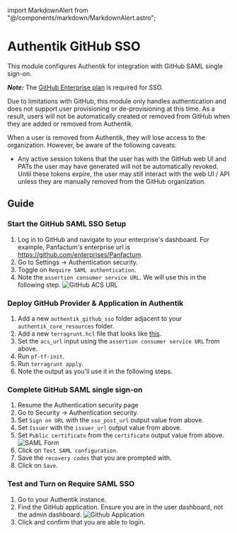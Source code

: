 import MarkdownAlert from "@/components/markdown/MarkdownAlert.astro";

# Authentik GitHub SSO

This module configures Authentik for integration with GitHub SAML single sign-on.

***Note:*** The [GitHub Enterprise plan](https://docs.github.com/en/enterprise-cloud@latest/admin/managing-iam/using-saml-for-enterprise-iam/configuring-saml-single-sign-on-for-your-enterprise) is required for SSO.   

<MarkdownAlert severity="warning">
  Due to limitations with GitHub, this module only handles authentication and does not support user provisioning or de-provisioning at this time. As a result, users will not be automatically created or removed from GitHub when they are added or removed from Authentik.

  When a user is removed from Authentik, they will lose access to the organization. However, be aware of the following caveats:
  - Any active session tokens that the user has with the GitHub web UI and PATs the user may have generated will not be automatically revoked. Until these tokens expire, the user may still interact with the web UI / API unless they are manually removed from the GitHub organization.
</MarkdownAlert>

## Guide

### Start the GitHub SAML SSO Setup

1. Log in to GitHub and navigate to your enterprise's dashboard. For example, Panfactum's enterprise url is https://github.com/enterprises/Panfactum.
2. Go to Settings -> Authentication security.
3. Toggle on `Require SAML authentication`.
4. Note the `assertion consumer service URL`. We will use this in the following step.
   ![GitHub ACS URL](doc_images/github-acs-url.png)
   

### Deploy GitHub Provider & Application in Authentik

1. Add a new `authentik_github_sso` folder adjacent to your `authentik_core_resources` folder.
2. Add a new `terragrunt.hcl` file that looks like [this](https://github.com/Panfactum/stack/blob/__PANFACTUM_VERSION_MAIN__/packages/reference/environments/production/us-east-2/authentik_github_sso/terragrunt.hcl).
3. Set the `acs_url` input using the `assertion consumer service URL` from above.
4. Run `pf-tf-init`.
5. Run `terragrunt apply`.
6. Note the output as you'll use it in the following steps.

### Complete GitHub SAML single sign-on

1. Resume the Authentication security page
2. Go to Security -> Authentication security.
3. Set `Sign on URL` with the `sso_post_url` output value from above.
4. Set `Issuer` with the `issuer_url` output value from above.
5. Set `Public certificate` from the `certificate` output value from above.
   ![SAML Form](doc_images/github-saml-form.png)
6. Click on `Test SAML configuration`.
7. Save the `recovery codes` that you are prompted with.
8. Click on `Save`.

### Test and Turn on Require SAML SSO

1. Go to your Authentik instance.
2. Find the GitHub application. Ensure you are in the user dashboard, not the admin dashboard.
   ![Github Application](doc_images/github-application.png)
3. Click and confirm that you are able to login.